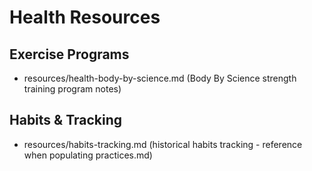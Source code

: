 # Health Resources

## Exercise Programs
- resources/health-body-by-science.md (Body By Science strength training program notes)

## Habits & Tracking
- resources/habits-tracking.md (historical habits tracking - reference when populating practices.md)
